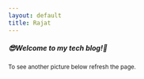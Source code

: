 ```yaml
---
layout: default
title: Rajat
---
```

<div class="index-page">
<h5>
😎<span class="not-error">Welcome to my tech blog!</span>🧐
</h5>
<small>To see another picture below <span class="error">refresh the page</span>.</small>
</div>
<br>
<div class="picture-otd-holder" align="center"></div>
